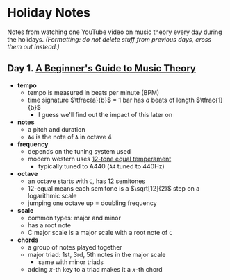 # Holiday Notes

Notes from watching one YouTube video on music theory every day during the holidays.
*(Formatting: do not delete stuff from previous days, cross them out instead.)*

## Day 1. [A Beginner's Guide to Music Theory](https://youtu.be/n2z02J4fJwg)

- **tempo**
  - tempo is measured in beats per minute (BPM)
  - time signature $\tfrac{a}{b}$ = 1 bar has $a$ beats of length $\tfrac{1}{b}$
    - I guess we'll find out the impact of this later on
- **notes**
  - a pitch and duration
  - `A4` is the note of `A` in octave 4
- **frequency**
  - depends on the tuning system used
  - modern western uses [12-tone equal temperament](https://en.wikipedia.org/wiki/Equal_temperament)
    - typically tuned to A440 (`A4` tuned to 440Hz)
- **octave**
  - an octave starts with `C`, has 12 semitones
  - 12-equal means each semitone is a $\sqrt[12]{2}$ step on a logarithmic scale
  - jumping one octave up = doubling frequency
- **scale**
  - common types: major and minor
  - has a root note
  - C major scale is a major scale with a root note of `C`
- **chords**
  - a group of notes played together
  - major triad: 1st, 3rd, 5th notes in the major scale
    - same with minor triads
  - adding $x$-th key to a triad makes it a $x$-th chord
